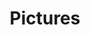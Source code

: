 ---
layout: black_transparent/gallery
published: true
title: Pictures
parent: "0"
flickr_tag: bilder
---